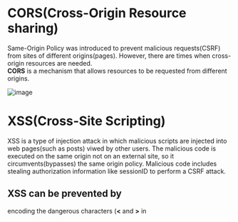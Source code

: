 # CORS(Cross-Origin Resource sharing)
Same-Origin Policy was introduced to prevent malicious requests(CSRF) from sites of different origins(pages).
However, there are times when cross-origin resources are needed.<br>
**CORS** is a mechanism that allows resources to be requested from different origins.

![image](https://user-images.githubusercontent.com/67142421/183492714-17a6d283-1c28-4377-9a5b-0b3de112ec1a.png)

# XSS(Cross-Site Scripting)
XSS is a type of injection attack in which malicious scripts are injected into web pages(such as posts) viwed by other users. The malicious code is executed on the same origin not on an external site, so it circumvents(bypasses) the same origin policy. Malicious code includes stealing authorization information like sessionID to perform a CSRF attack.
## XSS can be prevented by
encoding the dangerous characters (**<** and **>** in <script>) in the data that a web page receives to prevent the data from being interpreted in any malicious way

# CSRF(Cross-Site Request Forgery)
CSRF exploits the trust a user has for a particular site. It tricks a victim into submitting malicious requests on the attacker's behalf.
## The process to execute CSRF
1. Trick a victim into entering the attacker's page.
2. Send a legitimate-looking request from the victim's browser
## How to prevent CSRF
- Accept only requests from allowed origins
- Use a security token on each session of the user : The backend checks if the token in the request parameter is the token of the legitimate session.

>Both CSRF and XSS allow an attacker to masquerade as a victim user, to carry out any actions that the user is able to perform.<br>

# SQL injection

# Symmetric key cryptography, Asymmetric key cryptography

# TLS(Transport Layer Security)
